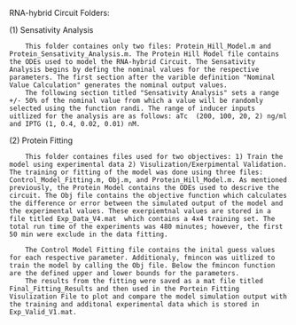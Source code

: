 RNA-hybrid Circuit Folders:

(1) Sensativity Analysis

		This folder containes only two files: Protein_Hill_Model.m and Protein_Sensativity_Analysis.m. The Protein Hill Model file contains the ODEs used to model the RNA-hybrid Circuit. The Sensativity Analysis begins by defing the nominal values for the respective parameters. The first section after the varible definition "Nominal Value Calculation" generates the nominal output values. 
		The following section titled "Sensativity Analysis" sets a range +/- 50% of the nominal value from which a value will be randomly selected using the function randi. The range of inducer inputs uitlized for the analysis are as follows: aTc  (200, 100, 20, 2) ng/ml and IPTG (1, 0.4, 0.02, 0.01) nM. 
		
(2) Protein Fitting		

		This folder containes files used for two objectives: 1) Train the model using experimental data 2) Visulization/Exerpimental Validation. The training or fitting of the model was done using three files: Control_Model_Fitting.m, Obj.m, and Protein_Hill_Model.m. As mentioned previously, the Protein Model contains the ODEs used to descrive the circuit. The Obj file contains the objective function which calculates the difference or error between the simulated output of the model and the experimental values. These exerpiemtnal values are stored in a file titled Exp_Data_V4.mat  which contains a 4x4 training set. The total run time of the experiments was 480 minutes; however, the first 50 min were exclude in the data fitting. 
		
		The Control Model Fitting file contains the inital guess values for each respective parameter. Additionaly, fmincon was uitlized to train the model by calling the Obj file. Below the fmincon function are the defined upper and lower bounds for the parameters. 
		The results from the fitting were saved as a mat file titled Final_Fitting_Results and then used in the Portein Fitting Visulization File to plot and compare the model simulation output with the training and additonal experimental data which is stored in Exp_Valid_V1.mat.  
		
		
		
		
		